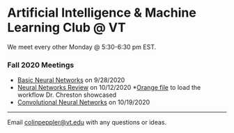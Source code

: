 # Artificial Intelligence & Machine Learning Club @ VT

We meet every other Monday @ 5:30-6:30 pm EST.

### Fall 2020 Meetings
* [Basic Neural Networks](https://docs.google.com/presentation/d/1avIj--PoR2UvWB3W4_K5OGcz8uXfxlO9fUkKoA6d-Wg/edit?usp=sharing) on 9/28/2020
* [Neural Networks Review](https://docs.google.com/presentation/d/1lIet0KKtklYYJDZn4Kz7v1XEVEejwYlXJZ5Nblk6tbQ/edit?usp=sharing) on 10/12/2020
  *[Orange file](https://drive.google.com/file/d/1euAdTG1eRf9rrmtNLSjQTawUk_NjF1Ck/view?usp=sharing) to load the workflow Dr. Chreston showcased
* [Convolutional Neural Networks](https://docs.google.com/presentation/d/1pxYL6QWjhzYcEVHKHt9wmRCW8vk2HihoragWwWKWh4c/edit?usp=sharing) on 10/19/2020

---
Email colinpeppler@vt.edu with any questions or ideas.
